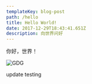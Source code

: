 ```yaml
---
templateKey: blog-post
path: /hello
title: Hello World!
date: 2017-12-29T18:43:41.651Z
description: 向世界问好
---
```

你好，世界！

![GDG](/img/photo.jpg)

update testing
